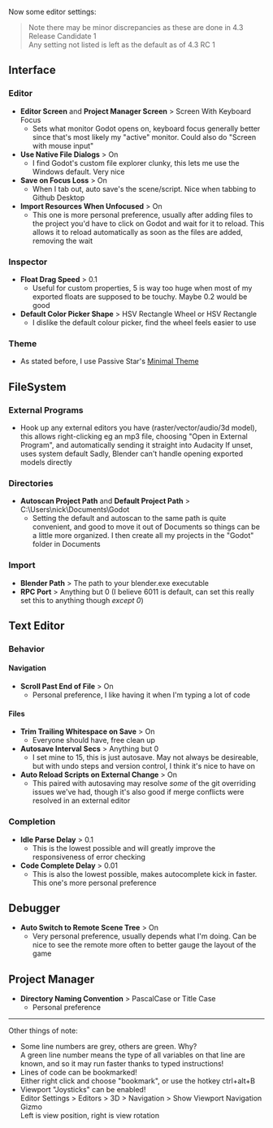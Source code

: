Now some editor settings:

> Note there may be minor discrepancies as these are done in 4.3 Release Candidate 1\
> Any setting not listed is left as the default as of 4.3 RC 1

## Interface

### Editor

- **Editor Screen** and **Project Manager Screen** > Screen With Keyboard Focus
 	- Sets what monitor Godot opens on, keyboard focus generally better since that's most likely my "active" monitor. Could also do "Screen with mouse input"
- **Use Native File Dialogs** > On
 	- I find Godot's custom file explorer clunky, this lets me use the Windows default. Very nice
- **Save on Focus Loss** > On
 	- When I tab out, auto save's the scene/script. Nice when tabbing to Github Desktop
- **Import Resources When Unfocused** > On
 	- This one is more personal preference, usually after adding files to the project you'd have to click on Godot and wait for it to reload. This allows it to reload automatically as soon as the files are added, removing the wait

### Inspector

- **Float Drag Speed** > 0.1
 	- Useful for custom properties, 5 is way too huge when most of my exported floats are supposed to be touchy. Maybe 0.2 would be good
- **Default Color Picker Shape** > HSV Rectangle Wheel or HSV Rectangle
 	- I dislike the default colour picker, find the wheel feels easier to use

### Theme

- As stated before, I use Passive Star's [Minimal Theme](<https://github.com/passivestar/godot-minimal-theme>)

## FileSystem

### External Programs

- Hook up any external editors you have (raster/vector/audio/3d model), this allows right-clicking eg an mp3 file, choosing "Open in External Program", and automatically sending it straight into Audacity
If unset, uses system default
Sadly, Blender can't handle opening exported models directly

### Directories

- **Autoscan Project Path** and **Default Project Path** > C:\Users\nick\Documents\Godot
 	- Setting the default and autoscan to the same path is quite convenient, and good to move it out of Documents so things can be a little more organized. I then create all my projects in the "Godot" folder in Documents

### Import

- **Blender Path** > The path to your blender.exe executable
- **RPC Port** > Anything but 0 (I believe 6011 is default, can set this really set this to anything though *except 0*)

## Text Editor

### Behavior

#### Navigation

- **Scroll Past End of File** > On
  - Personal preference, I like having it when I'm typing a lot of code

#### Files

- **Trim Trailing Whitespace on Save** > On
  - Everyone should have, free clean up
- **Autosave Interval Secs** > Anything but 0
  - I set mine to 15, this is just autosave. May not always be desireable, but with undo steps and version control, I think it's nice to have on
- **Auto Reload Scripts on External Change** > On
  - This paired with autosaving may resolve *some* of the git overriding issues we've had, though it's also good if merge conflicts were resolved in an external editor

### Completion

- **Idle Parse Delay** > 0.1
  - This is the lowest possible and will greatly improve the responsiveness of error checking
- **Code Complete Delay** > 0.01
  - This is also the lowest possible, makes autocomplete kick in faster. This one's more personal preference

## Debugger

- **Auto Switch to Remote Scene Tree** > On
  - Very personal preference, usually depends what I'm doing. Can be nice to see the remote more often to better gauge the layout of the game

## Project Manager

- **Directory Naming Convention** > PascalCase or Title Case
  - Personal preference

---
Other things of note:

- Some line numbers are grey, others are green. Why?\
A green line number means the type of all variables on that line are known, and so it may run faster thanks to typed instructions!
- Lines of code can be bookmarked!\
Either right click and choose "bookmark", or use the hotkey ctrl+alt+B
- Viewport "Joysticks" can be enabled!\
Editor Settings > Editors > 3D > Navigation > Show Viewport Navigation Gizmo\
Left is view position, right is view rotation
